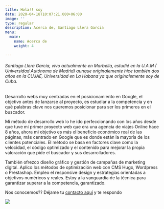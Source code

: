 ```yaml
---
title: Hola!! soy
date: 2020-04-18T10:07:21.000+06:00
image: ''
type: regular
description: Acerca de, Santiago Llera Garcia
menu:
  main:
    name: Acerca de
    weight: 4

---
```

###### Santiago Llera García, vivo actualmente en Marbella, estudié en la U.A.M ( Universidad Autónoma de Madrid) aunque originalemente hice también dos años en la CUJAE, Universidad en La Habana ya que originalemente soy de Cuba.

Desarrollo webs muy centradas en el posicionamiento en Google, el objetivo antes de lanzarse al proyecto, es estudiar a la competencia y en qué palabras clave nos queremos posicionar para ser los primeros en el buscador.

Mi método de desarrollo web lo he ido perfeccionando con los años desde que tuve mi primer proyecto web que era una agencia de viajes Online hace 8 años, ahora mi objetivo es más el beneficio económico real de las páginas, más centrado en Google que es donde están la mayoría de los clientes potenciales. El método se basa en factores clave como la velocidad, el código optimizado y el contenido para mejorar la propia valoración que pide el buscador y sus desarrolladores.

También ofrezco diseño gráfico y gestión de campañas de marketing digital. Aplico los métodos de optimización web con CMS Hugo, Wordpress o Prestashop. Empleo el responsive design y estrategias orientadas a objetivos numéricos y reales. Estoy a la vanguardia de la técnica para garantizar superar a la competencia, garantizado.

Nos conocemos?? Déjame tu [contacto aquí](https://www.googleate.es/contact/ "Contacto") y te respondo

![](/images/linked.jpg)